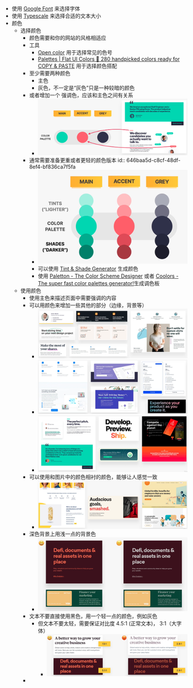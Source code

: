 - 使用 [Google Font](https://fonts.google.com/) 来选择字体
- 使用 [Typescale](http://type-scale.com/) 来选择合适的文本大小
- 颜色
	- 选择颜色
		- 颜色需要和你的网站的风格相适应
		- 工具
			- [Open color](https://yeun.github.io/open-color/) 用于选择常见的色号
			- [Palettes | Flat UI Colors 🎨 280 handpicked colors ready for COPY & PASTE](https://flatuicolors.com/?ref=evernote.design) 用于选择颜色搭配
		- 至少需要两种颜色
			- 主色
			- 灰色，不一定是“灰色”只是一种较暗的颜色
		- 或者增加一个 强调色，应该和主色之间有关系
			- ![image.png](../assets/image_1684777564697_0.png)
		- 通常需要准备更重或者更轻的颜色版本
		  id:: 646baa5d-c8cf-48df-8ef4-bf836ca7f5fa
			- ![image.png](../assets/image_1684777589290_0.png)
			- 可以使用 [Tint & Shade Generator](https://maketintsandshades.com/) 生成颜色
			- 使用 [Paletton - The Color Scheme Designer](https://paletton.com/#uid=1000u0kllllaFw0g0qFqFg0w0aF) 或者 [Coolors - The super fast color palettes generator!](https://coolors.co/)生成调色板
	- 使用颜色
		- 使用主色来描述页面中需要强调的内容
		- 可以用颜色来增加一些其他的部分（边缘，背景等）
			- ![image.png](../assets/image_1684777813478_0.png)
			- ![image.png](../assets/image_1684777823178_0.png)
			- ![image.png](../assets/image_1684777831716_0.png)
		- 可以使用和图片中的颜色相衬的颜色，能够让人感觉一致
			- ![image.png](../assets/image_1684777856005_0.png)
		- 深色背景上用浅一点的背景色
			- ![image.png](../assets/image_1684777954911_0.png)
		- 文本不要直接使用黑色，用一个轻一点的颜色，例如灰色
			- 但文本不要太轻，需要保证对比度 4.5:1 (正常文本)， 3:1（大字体）
				- ![image.png](../assets/image_1684778020508_0.png)
		-